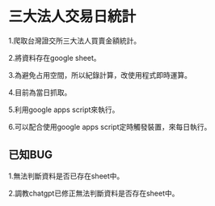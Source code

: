# 三大法人交易日統計
1.爬取台灣證交所三大法人買賣金額統計。

2.將資料存在google sheet。

3.為避免占用空間，所以紀錄計算，改使用程式即時運算。

4.目前為當日抓取。

5.利用google apps script來執行。

6.可以配合使用google apps script定時觸發裝置，來每日執行。

## 已知BUG
1.無法判斷資料是否已存在sheet中。

2.調教chatgpt已修正無法判斷資料是否存在sheet中。



